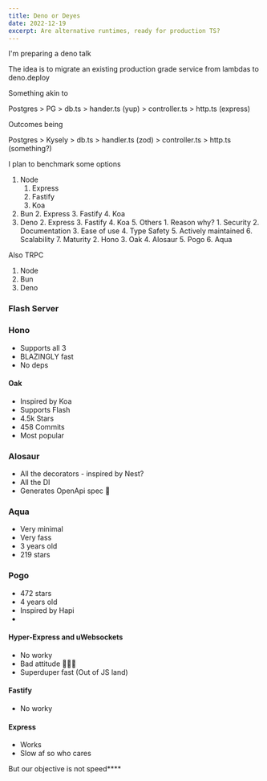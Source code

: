 ```yaml
---
title: Deno or Deyes
date: 2022-12-19
excerpt: Are alternative runtimes, ready for production TS?
---
```

I'm preparing a deno talk

The idea is to migrate an existing production grade service from lambdas to deno.deploy

Something akin to

Postgres > PG > db.ts > hander.ts (yup) > controller.ts > http.ts (express)

Outcomes being

Postgres > Kysely > db.ts > handler.ts (zod) > controller.ts > http.ts (something?)

I plan to benchmark some options

1. Node
	1. Express
	2. Fastify
	3. Koa
2. Bun
	2. Express
	3. Fastify
	4. Koa
4. Deno
	2. Express
	3. Fastify
	4. Koa
	5. Others
		1. Reason why?
			1. Security
			2. Documentation
			3. Ease of use
			4. Type Safety
			5. Actively maintained
			6. Scalability
			7. Maturity
		2. Hono
		3. Oak
		4. Alosaur
		5. Pogo
		6. Aqua

Also
TRPC
1. Node
2. Bun
3. Deno

### Flash Server

### Hono
- Supports all 3
- BLAZINGLY fast
- No deps


#### Oak
- Inspired by Koa
- Supports Flash
- 4.5k Stars
- 458 Commits
- Most popular

### Alosaur
- All the decorators - inspired by Nest?
- All the DI
- Generates OpenApi spec 💖

### Aqua
- Very minimal
- Very fass
- 3 years old
- 219 stars

### Pogo
- 472 stars
- 4 years old
- Inspired by Hapi
- 

#### Hyper-Express and uWebsockets
- No worky
- Bad attitude 🤷🏻‍♂️
- Superduper fast (Out of JS land)

#### Fastify
- No worky

#### Express
- Works
- Slow af so who cares

But our objective is not speed****